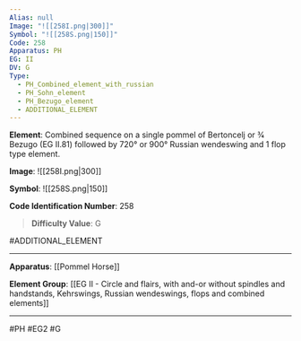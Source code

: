 ```yaml
---
Alias: null
Image: "![[258I.png|300]]"
Symbol: "![[258S.png|150]]"
Code: 258
Apparatus: PH
EG: II
DV: G
Type:
  - PH_Combined_element_with_russian
  - PH_Sohn_element
  - PH_Bezugo_element
  - ADDITIONAL_ELEMENT
---
```

**Element**: Combined sequence on a single pommel of Bertoncelj or 3⁄4 Bezugo (EG II.81) followed by 720° or 900° Russian wendeswing and 1 flop type element.

**Image**:
![[258I.png|300]]

**Symbol**:
![[258S.png|150]]

**Code Identification Number**: 258

>**Difficulty Value**: G

#ADDITIONAL_ELEMENT
___
**Apparatus**: [[Pommel Horse]]

**Element Group**: [[EG II - Circle and flairs, with and-or without spindles and handstands, Kehrswings, Russian wendeswings, flops and combined elements]]
___
#PH #EG2 #G
